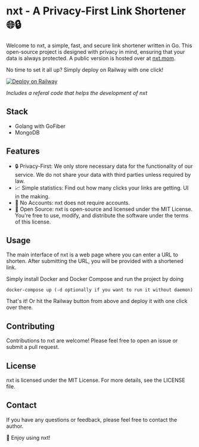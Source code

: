 # nxt - A Privacy-First Link Shortener 🌐🔒
Welcome to nxt, a simple, fast, and secure link shortener written in Go. This open-source project is designed with privacy in mind, ensuring that your data is always protected. A public version is hosted over at [nxt.mom](https://nxt.mom).

No time to set it all up? Simply deploy on Railway with one click!

[![Deploy on Railway](https://railway.app/button.svg)](https://railway.app/template/gSvwgO?referralCode=QsZ-bg)

 _Includes a referal code that helps the development of nxt_

## Stack

- Golang with GoFiber
- MongoDB

## Features

- 🔒 Privacy-First: We only store necessary data for the functionality of our service. We do not share your data with third parties unless required by law.
- 📈 Simple statistics: Find out how many clicks your links are getting. UI in the making.
- 🚫 No Accounts: nxt does not require accounts.
- 📖 Open Source: nxt is open-source and licensed under the MIT License. You're free to use, modify, and distribute the software under the terms of this license.

## Usage

The main interface of nxt is a web page where you can enter a URL to shorten. After submitting the URL, you will be provided with a shortened link.

Simply install Docker and Docker Compose and run the project by doing
```
docker-compose up (-d optionally if you want to run it without daemon)
```

That's it! Or hit the Railway button from above and deploy it with one click over there.

## Contributing

Contributions to nxt are welcome! Please feel free to open an issue or submit a pull request.

## License

nxt is licensed under the MIT License. For more details, see the LICENSE file.

## Contact

If you have any questions or feedback, please feel free to contact the author.

🎉 Enjoy using nxt!
